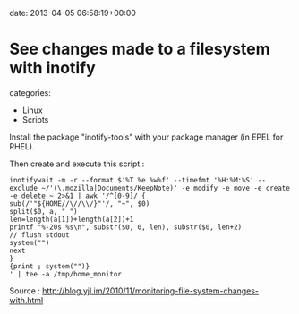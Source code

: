 


date: 2013-04-05 06:58:19+00:00


# See changes made to a filesystem with inotify

categories:
- Linux
- Scripts


Install the package "inotify-tools" with your package manager (in EPEL for RHEL).

Then create and execute this script :

    
    inotifywait -m -r --format $'%T %e %w%f' --timefmt '%H:%M:%S' --exclude ~/'(\.mozilla|Documents/KeepNote)' -e modify -e move -e create -e delete ~ 2>&1 | awk '/^[0-9]/ {
    sub(/'"${HOME//\//\\/}"'/, "~", $0)
    split($0, a, " ")
    len=length(a[1])+length(a[2])+1
    printf "%-20s %s\n", substr($0, 0, len), substr($0, len+2)
    // flush stdout
    system("")
    next
    }
    {print ; system("")}
    ' | tee -a /tmp/home_monitor


Source : http://blog.yjl.im/2010/11/monitoring-file-system-changes-with.html


